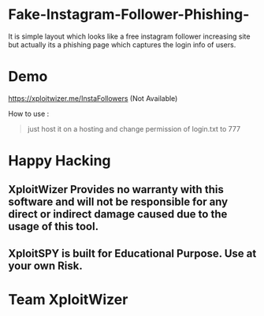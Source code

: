 # Fake-Instagram-Follower-Phishing-
It is simple layout which looks like a free instagram follower increasing site but actually its a phishing page which captures the login info of users.

# Demo
https://xploitwizer.me/InstaFollowers  (Not Available)

How to use :
> just host it on a hosting and change permission of login.txt to 777


# Happy Hacking 

## XploitWizer Provides no warranty with this software and will not be responsible for any direct or indirect damage caused due to the usage of this tool.
## XploitSPY is built for Educational Purpose. Use at your own Risk.

# Team XploitWizer 

